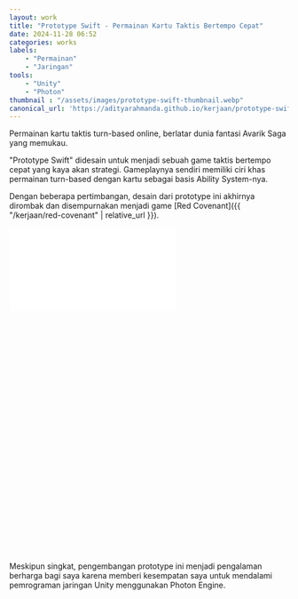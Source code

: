```yaml
---
layout: work
title: "Prototype Swift - Permainan Kartu Taktis Bertempo Cepat"
date: 2024-11-28 06:52
categories: works
labels: 
    - "Permainan"
    - "Jaringan"
tools: 
    - "Unity"
    - "Photon"
thumbnail : "/assets/images/prototype-swift-thumbnail.webp"
canonical_url: 'https://adityarahmanda.github.io/kerjaan/prototype-swift'
---
```

Permainan kartu taktis turn-based online, berlatar dunia fantasi Avarik Saga yang memukau.

<!--excerpt-->

"Prototype Swift" didesain untuk menjadi sebuah game taktis bertempo cepat yang kaya akan strategi. Gameplaynya sendiri memiliki ciri khas permainan turn-based dengan kartu sebagai basis Ability System-nya. 

Dengan beberapa pertimbangan, desain dari prototype ini akhirnya dirombak dan disempurnakan menjadi game [Red Covenant]({{ "/kerjaan/red-covenant" | relative_url }}). 

<div class="video-wrapper" style="padding-bottom: 86.6816%"><iframe src="{{ site.url }}{{ site.baseurl }}/assets/videos/prototype-swift-video.mp4" frameborder="0" allow="accelerometer; clipboard-write; encrypted-media; gyroscope; picture-in-picture; web-share" referrerpolicy="strict-origin-when-cross-origin" allowfullscreen></iframe></div>

Meskipun singkat, pengembangan prototype ini menjadi pengalaman berharga bagi saya karena memberi kesempatan saya untuk mendalami pemrograman jaringan Unity menggunakan Photon Engine.

